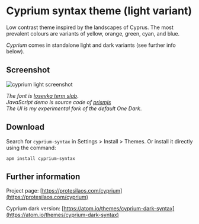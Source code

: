 # Cyprium syntax theme (light variant)

Low contrast theme inspired by the landscapes of Cyprus. The most prevalent colours are variants of yellow, orange, green, cyan, and blue.

*Cyprium* comes in standalone light and dark variants (see further info below).

## Screenshot

![cyprium light screenshot](https://raw.githubusercontent.com/protesilaos/prot16/master/cyprium/img/cyprium_light_sample.png)

*The font is [Iosevka term slab](https://github.com/be5invis/Iosevka)*.  
*JavaScript demo is source code of [prismjs](http://prismjs.com/)*  
*The UI is my experimental fork of the default One Dark*.

## Download

Search for `cyprium-syntax` in Settings > Install > Themes. Or install it directly using the command:

```shell
apm install cyprium-syntax
```

## Further information

Project page: [https://protesilaos.com/cyprium](https://protesilaos.com/cyprium)

Cyprium dark version: [https://atom.io/themes/cyprium-dark-syntax](https://atom.io/themes/cyprium-dark-syntax)
